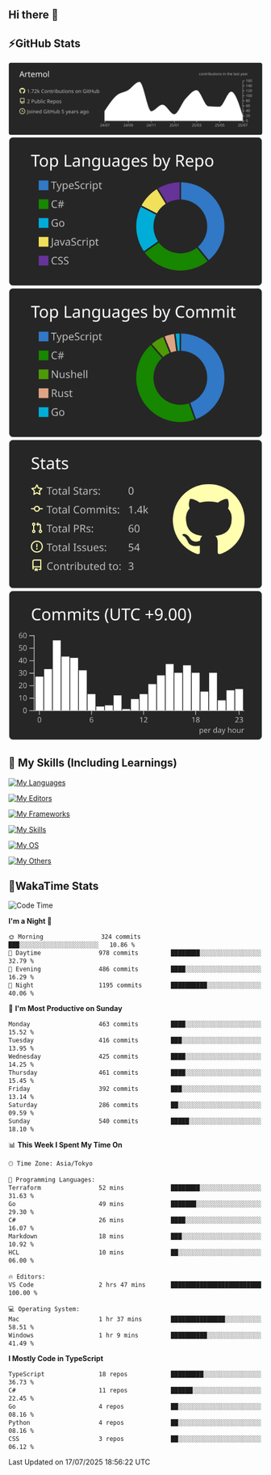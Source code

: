 ## Hi there 👋
<!--
**Artemol/Artemol** is a ✨ _special_ ✨ repository because its `README.md` (this file) appears on your GitHub profile.

Here are some ideas to get you started:

- 🔭 I’m currently working on ...
- 🌱 I’m currently learning ...
- 👯 I’m looking to collaborate on ...
- 🤔 I’m looking for help with ...
- 💬 Ask me about ...
- 📫 How to reach me: ...
- 😄 Pronouns: ...
- ⚡ Fun fact: ...
-->

## ⚡GitHub Stats
[![](https://raw.githubusercontent.com/Artemol/Artemol/main/profile-summary-card-output/apprentice/0-profile-details.svg)](https://github.com/vn7n24fzkq/github-profile-summary-cards)
[![](https://raw.githubusercontent.com/Artemol/Artemol/main/profile-summary-card-output/apprentice/1-repos-per-language.svg)](https://github.com/vn7n24fzkq/github-profile-summary-cards) [![](https://raw.githubusercontent.com/Artemol/Artemol/main/profile-summary-card-output/apprentice/2-most-commit-language.svg)](https://github.com/vn7n24fzkq/github-profile-summary-cards)
[![](https://raw.githubusercontent.com/Artemol/Artemol/main/profile-summary-card-output/apprentice/3-stats.svg)](https://github.com/vn7n24fzkq/github-profile-summary-cards) [![](https://raw.githubusercontent.com/Artemol/Artemol/main/profile-summary-card-output/apprentice/4-productive-time.svg)](https://github.com/vn7n24fzkq/github-profile-summary-cards)

## 🌱 My Skills (Including Learnings)

<!--
### Languages
-->
[![My Languages](https://skillicons.dev/icons?i=ts,py,cs,dotnet,rust,go,c,matlab,css)](https://skillicons.dev)

<!--
### Editors
-->
[![My Editors](https://skillicons.dev/icons?i=vscode,neovim,vim,visualstudio,idea)](https://skillicons.dev)

<!--
### Frameworks
-->
[![My Frameworks](https://skillicons.dev/icons?i=react,nestjs,vite,tailwind,tauri,electron,remix,nextjs,fastapi)](https://skillicons.dev)

<!--
### Tools
-->
[![My Skills](https://skillicons.dev/icons?i=git,nodejs,docker,unity,postman,bun,discord,cloudflare,bash,prometheus,grafana,obsidian)](https://skillicons.dev)

<!--
### OS
-->
[![My OS](https://skillicons.dev/icons?i=windows,ubuntu)](https://skillicons.dev)

<!--
### Others
-->
[![My Others](https://skillicons.dev/icons?i=github,raspberrypi,gcp)](https://skillicons.dev)

## 💬WakaTime Stats
<!--START_SECTION:waka-->
![Code Time](http://img.shields.io/badge/Code%20Time-582%20hrs%2011%20mins-blue)

**I'm a Night 🦉** 

```text
🌞 Morning                324 commits         ███░░░░░░░░░░░░░░░░░░░░░░   10.86 % 
🌆 Daytime                978 commits         ████████░░░░░░░░░░░░░░░░░   32.79 % 
🌃 Evening                486 commits         ████░░░░░░░░░░░░░░░░░░░░░   16.29 % 
🌙 Night                  1195 commits        ██████████░░░░░░░░░░░░░░░   40.06 % 
```
📅 **I'm Most Productive on Sunday** 

```text
Monday                   463 commits         ████░░░░░░░░░░░░░░░░░░░░░   15.52 % 
Tuesday                  416 commits         ███░░░░░░░░░░░░░░░░░░░░░░   13.95 % 
Wednesday                425 commits         ████░░░░░░░░░░░░░░░░░░░░░   14.25 % 
Thursday                 461 commits         ████░░░░░░░░░░░░░░░░░░░░░   15.45 % 
Friday                   392 commits         ███░░░░░░░░░░░░░░░░░░░░░░   13.14 % 
Saturday                 286 commits         ██░░░░░░░░░░░░░░░░░░░░░░░   09.59 % 
Sunday                   540 commits         █████░░░░░░░░░░░░░░░░░░░░   18.10 % 
```


📊 **This Week I Spent My Time On** 

```text
🕑︎ Time Zone: Asia/Tokyo

💬 Programming Languages: 
Terraform                52 mins             ████████░░░░░░░░░░░░░░░░░   31.63 % 
Go                       49 mins             ███████░░░░░░░░░░░░░░░░░░   29.30 % 
C#                       26 mins             ████░░░░░░░░░░░░░░░░░░░░░   16.07 % 
Markdown                 18 mins             ███░░░░░░░░░░░░░░░░░░░░░░   10.92 % 
HCL                      10 mins             ██░░░░░░░░░░░░░░░░░░░░░░░   06.00 % 

🔥 Editors: 
VS Code                  2 hrs 47 mins       █████████████████████████   100.00 % 

💻 Operating System: 
Mac                      1 hr 37 mins        ███████████████░░░░░░░░░░   58.51 % 
Windows                  1 hr 9 mins         ██████████░░░░░░░░░░░░░░░   41.49 % 
```

**I Mostly Code in TypeScript** 

```text
TypeScript               18 repos            █████████░░░░░░░░░░░░░░░░   36.73 % 
C#                       11 repos            ██████░░░░░░░░░░░░░░░░░░░   22.45 % 
Go                       4 repos             ██░░░░░░░░░░░░░░░░░░░░░░░   08.16 % 
Python                   4 repos             ██░░░░░░░░░░░░░░░░░░░░░░░   08.16 % 
CSS                      3 repos             ██░░░░░░░░░░░░░░░░░░░░░░░   06.12 % 
```




 Last Updated on 17/07/2025 18:56:22 UTC
<!--END_SECTION:waka-->
